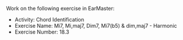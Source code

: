 Work on the following exercise in EarMaster:
- Activity: Chord Identification
- Exercise Name: Mi7, Mi,maj7, Dim7, Mi7(b5) & dim,maj7 - Harmonic
- Exercise Number: 18.3
